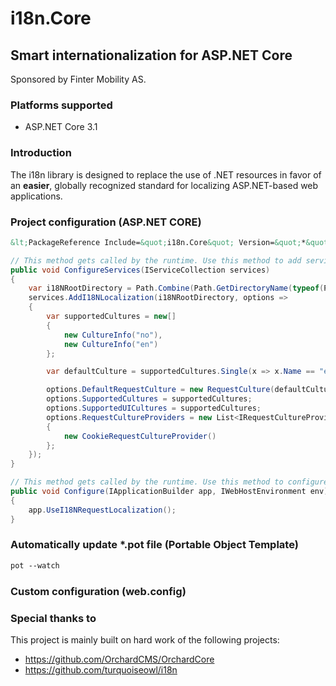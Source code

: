 # i18n.Core

## Smart internationalization for ASP.NET Core

Sponsored by Finter Mobility AS.

### Platforms supported

- ASP.NET Core 3.1 

### Introduction

The i18n library is designed to replace the use of .NET resources in favor 
of an **easier**, globally recognized standard for localizing ASP.NET-based web applications.

### Project configuration (ASP.NET CORE)

```xml
&lt;PackageReference Include=&quot;i18n.Core&quot; Version=&quot;*&quot; /&gt;
```

```cs
// This method gets called by the runtime. Use this method to add services to the container.
public void ConfigureServices(IServiceCollection services)
{
    var i18NRootDirectory = Path.Combine(Path.GetDirectoryName(typeof(Program).Assembly.Location)!);
    services.AddI18NLocalization(i18NRootDirectory, options =>
    {
        var supportedCultures = new[]
        {
            new CultureInfo("no"),
            new CultureInfo("en")
        };

        var defaultCulture = supportedCultures.Single(x => x.Name == "en");

        options.DefaultRequestCulture = new RequestCulture(defaultCulture);
        options.SupportedCultures = supportedCultures;
        options.SupportedUICultures = supportedCultures;
        options.RequestCultureProviders = new List<IRequestCultureProvider>
        {
            new CookieRequestCultureProvider()
        };
    });
}
```

```cs
// This method gets called by the runtime. Use this method to configure the HTTP request pipeline.
public void Configure(IApplicationBuilder app, IWebHostEnvironment env)
{
    app.UseI18NRequestLocalization();
}
```

### Automatically update *.pot file (Portable Object Template)

```ps
pot --watch
```

### Custom configuration (web.config)



<?xml version="1.0"?>

<configuration>
  <appSettings>
    <add key="i18n.DirectoriesToScan" value=".;"/>
    <add key="i18n.GenerateTemplatePerFile" value="false"/>
  </appSettings>
</configuration>

### Special thanks to

This project is mainly built on hard work of the following projects:

- https://github.com/OrchardCMS/OrchardCore
- https://github.com/turquoiseowl/i18n
